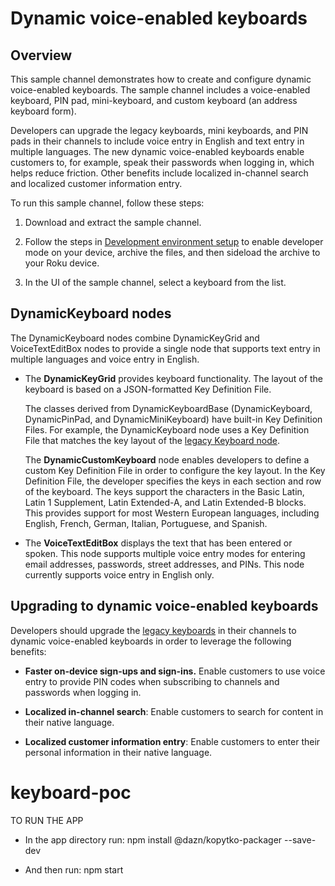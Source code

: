 # Dynamic voice-enabled keyboards

## Overview

This sample channel demonstrates how to create and configure dynamic voice-enabled keyboards. The sample channel includes a voice-enabled keyboard, PIN pad, mini-keyboard, and custom keyboard (an address keyboard form). 

Developers can upgrade the legacy keyboards, mini keyboards, and PIN pads in their channels to include voice entry in English and text entry in multiple languages. The new dynamic voice-enabled keyboards enable customers to, for example, speak their passwords when logging in, which helps reduce friction. Other benefits include localized in-channel search and localized customer information entry. 

To run this sample channel, follow these steps:

1. Download and extract the sample channel.

2. Follow the steps in [Development environment setup](https://developer.roku.com/docs/developer-program/getting-started/developer-setup.md) to enable developer mode on your device, archive the files, and then sideload the archive to your Roku device.

3. In the UI of the sample channel, select a keyboard from the list.

## DynamicKeyboard nodes

The DynamicKeyboard nodes combine DynamicKeyGrid and VoiceTextEditBox nodes to provide a single node that supports text entry in multiple languages and voice entry in English.

- The **DynamicKeyGrid** provides keyboard functionality. The layout of the keyboard is based on a JSON-formatted Key Definition File. 

  The classes derived from DynamicKeyboardBase (DynamicKeyboard, DynamicPinPad, and DynamicMiniKeyboard) have built-in Key Definition Files. For example, the DynamicKeyboard node uses a Key Definition File that matches the key layout of the [legacy Keyboard node](https://developer.roku.com/docs/references/scenegraph/dialog-nodes/dialog.md). 

  The **DynamicCustomKeyboard** node enables developers to define a custom Key Definition File in order to configure the key layout. In the Key Definition File, the developer specifies the keys in each section and row of the keyboard. The keys support the characters in the Basic Latin, Latin 1 Supplement, Latin Extended-A, and Latin Extended-B blocks. This provides support for most Western European languages, including English, French, German, Italian, Portuguese, and Spanish. 

- The **VoiceTextEditBox** displays the text that has been entered or spoken. This node supports multiple voice entry modes for entering email addresses, passwords, street addresses, and PINs. This node currently supports voice entry in English only.

## Upgrading to dynamic voice-enabled keyboards

Developers should upgrade the [legacy keyboards](https://developer.roku.com/docs/references/scenegraph/dialog-nodes/dialog.md) in their channels to dynamic voice-enabled keyboards in order to leverage the following benefits: 

- **Faster on-device sign-ups and sign-ins.** Enable customers to use voice entry to provide PIN codes when subscribing to channels and passwords when logging in. 

- **Localized in-channel search**: Enable customers to search for content in their native language. 

- **Localized customer information entry**: Enable customers to enter their personal information in their native language. 
# keyboard-poc



TO RUN THE APP

-  In the app directory run: 
npm install @dazn/kopytko-packager --save-dev

- And then run:
npm start

